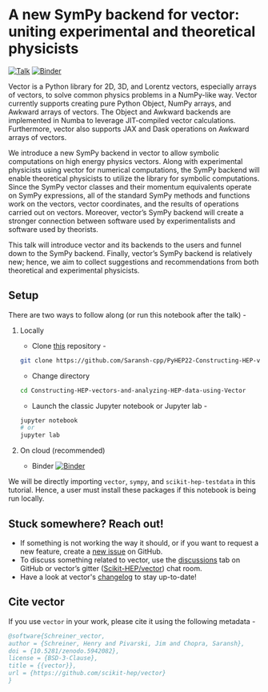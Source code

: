 # A new SymPy backend for vector: uniting experimental and theoretical physicists

[![Talk](https://img.shields.io/badge/PyHEP24-notebook_talk-blue?logo=github&logoColor=white&color=blue)](https://indico.cern.ch/event/1150631/contributions/5014393/)
[![Binder](https://mybinder.org/badge_logo.svg)](https://mybinder.org/v2/gh/Saransh-cpp/PyHEP24-vector-sympy-backend/HEAD?urlpath=lab/tree/talk.ipynb)

Vector is a Python library for 2D, 3D, and Lorentz vectors, especially arrays of vectors, to solve common physics problems in a NumPy-like way. Vector currently supports creating pure Python Object, NumPy arrays, and Awkward arrays of vectors. The Object and Awkward backends are implemented in Numba to leverage JIT-compiled vector calculations. Furthermore, vector also supports JAX and Dask operations on Awkward arrays of vectors.

We introduce a new SymPy backend in vector to allow symbolic computations on high energy physics vectors. Along with experimental physicists using vector for numerical computations, the SymPy backend will enable theoretical physicists to utilize the library for symbolic computations. Since the SymPy vector classes and their momentum equivalents operate on SymPy expressions, all of the standard SymPy methods and functions work on the vectors, vector coordinates, and the results of operations carried out on vectors. Moreover, vector’s SymPy backend will create a stronger connection between software used by experimentalists and software used by theorists.

This talk will introduce vector and its backends to the users and funnel down to the SymPy backend. Finally, vector’s SymPy backend is relatively new; hence, we aim to collect suggestions and recommendations from both theoretical and experimental physicists.

## Setup

There are two ways to follow along (or run this notebook after the talk) -

1. Locally

    - Clone [this](https://github.com/Saransh-cpp/PyHEP22-Constructing-HEP-vectors-and-analyzing-HEP-data-using-Vector.git) repository -
    ```bash
    git clone https://github.com/Saransh-cpp/PyHEP22-Constructing-HEP-vectors-and-analyzing-HEP-data-using-Vector.git
    ```

    - Change directory
    ```bash
    cd Constructing-HEP-vectors-and-analyzing-HEP-data-using-Vector
    ```

    - Launch the classic Jupyter notebook or Jupyter lab -
    ```bash
    jupyter notebook
    # or
    jupyter lab
    ```

2. On cloud (recommended)

    - Binder
[![Binder](https://mybinder.org/badge_logo.svg)](https://mybinder.org/v2/gh/Saransh-cpp/PyHEP22-Constructing-HEP-vectors-and-analyzing-HEP-data-using-Vector/HEAD?urlpath=lab/tree/talk.ipynb)

We will be directly importing `vector`, `sympy`, and `scikit-hep-testdata` in this tutorial. Hence, a user must install these packages if this notebook is being run locally.

## Stuck somewhere? Reach out!

- If something is not working the way it should, or if you want to request a new feature, create a [new issue](https://github.com/scikit-hep/vector/issues) on GitHub.
- To discuss something related to vector, use the [discussions](https://github.com/scikit-hep/vector/discussions/) tab on GitHub or vector’s gitter ([Scikit-HEP/vector](https://gitter.im/Scikit-HEP/vector)) chat room.
- Have a look at vector's [changelog](https://vector.readthedocs.io/en/latest/#changes-in-vector-s-api) to stay up-to-date!

## Cite vector

If you use `vector` in your work, please cite it using the following metadata -

```bib
@software{Schreiner_vector,
author = {Schreiner, Henry and Pivarski, Jim and Chopra, Saransh},
doi = {10.5281/zenodo.5942082},
license = {BSD-3-Clause},
title = {{vector}},
url = {https://github.com/scikit-hep/vector}
}
```
